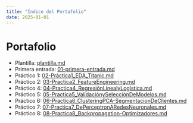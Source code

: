 ```yaml
---
title: "Índice del Portafolio"
date: 2025-01-01
---
```


# Portafolio



- Plantilla: [plantilla.md](plantilla.md)
- Primera entrada: [01-primera-entrada.md](01-primera-entrada.md)
- Práctico 1: [02-Práctica1_EDA_Titanic.md](02-Práctica1_EDA_Titanic.md)
- Práctico 2: [03-Practica2_FeatureEngineering.md](03-Practica2_FeatureEngineering.md)
- Práctico 4: [04-Practica4_RegresiónLinealyLogística.md](04-Practica4_RegresionLinealyLogistica.md)
- Práctico 5: [05-Practica5_ValidaciónySelecciónDeModelos.md](05-Practica5_ValidaciónySelecciónDeModelos.md)
- Práctico 6: [06-Practica6_ClusteringPCA-SegmentacionDeClientes.md](06-Practica6_ClusteringPCA-SegmentacionDeClientes.md)
- Práctico 7: [07-Practica7_DePerceptronARedesNeuronales.md](07-Practica7_DePerceptronARedesNeuronales.md)
- Práctico 8: [08-Practica8_Backpropagation-Optimizadores.md](08-Practica8_Backpropagation-Optimizadores.md)

